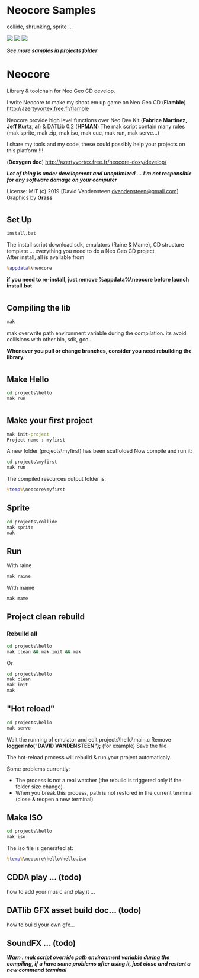 # Neocore Samples
collide, shrunking, sprite ...

![](https://media.giphy.com/media/TLfbmyW3523z24WONz/giphy.gif)
![](https://media.giphy.com/media/iFUh5AEPD4XfvpsvJh/giphy.gif)
![](https://media.giphy.com/media/iJObJsdx6ud4zI7cS1/giphy.gif)

***See more samples in projects folder***


# Neocore
Library &amp; toolchain for Neo Geo CD develop.

I write Neocore to make my shoot em up game on Neo Geo CD
(**Flamble**) http://azertyvortex.free.fr/flamble

Neocore provide high level functions over Neo Dev Kit (**Fabrice Martinez, Jeff Kurtz, al**) & DATLib 0.2 (**HPMAN**)
The mak script contain many rules (mak sprite, mak zip, mak iso, mak cue, mak run, mak serve...)

I share my tools and my code, these could possibly help your projects on this platform !!!

(**Doxygen doc**) http://azertyvortex.free.fr/neocore-doxy/develop/

***Lot of thing is under development and unoptimized ...***
***I'm not responsible for any software damage on your computer***

License: MIT
(c) 2019 [David Vandensteen <dvandensteen@gmail.com>]
Graphics by **Grass**

#

## Set Up
```cmd
install.bat
```
The install script download sdk, emulators (Raine & Mame), CD structure template ... everything you need to do a Neo Geo CD project   
After install, all is available from
```cmd
%appdata%\neocore
```

**if you need to re-install, just remove %appdata%\neocore before launch install.bat**
#

## Compiling the lib
```cmd
mak
```
mak overwrite path environment variable during the compilation.
its avoid collisions with other bin, sdk, gcc...

**Whenever you pull or change branches, consider you need rebuilding the library.**

#

## Make Hello
```cmd
cd projects\hello
mak run
```
#

## Make your first project
```cmd
mak init-project
Project name : myfirst
```
A new folder (projects\\myfirst) has been scaffolded
Now compile and run it:
```cmd
cd projects\myfirst
mak run
```
The compiled resources output folder is:
```cmd
%temp%\neocore\myfirst
```

## Sprite
```cmd
cd projects\collide
mak sprite
mak
```
## Run
With raine   
```cmd
mak raine
```

With mame
```cmd
mak mame
```

## Project clean rebuild
### Rebuild all
```cmd
cd projects\hello
mak clean && mak init && mak
```
Or
```cmd
cd projects\hello
mak clean
mak init
mak
```

## "Hot reload"
```cmd
cd projects\hello
mak serve
```
Wait the running of emulator and edit projects\hello\main.c
Remove **loggerInfo("DAVID VANDENSTEEN");** (for example)
Save the file

The hot-reload process will rebuild & run your project automaticaly.

Some problems currently:
* The process is not a real watcher (the rebuild is triggered only if the folder size change)
* When you break this process, path is not restored in the current terminal (close & reopen a new terminal)

## Make ISO
```cmd
cd projects\hello
mak iso
```
The iso file is generated at:
```cmd
%temp%\neocore\hello\hello.iso
```

## CDDA play ... (todo)
how to add your music and play it ...
## DATlib GFX asset build doc... (todo)
how to build your own gfx...
## SoundFX ... (todo)

___***Warn : mak script override path environment variable during the compiling, if u have some problems after using it, just close and restart a new command terminal***___
